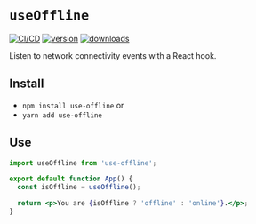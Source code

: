 # `useOffline`

[![CI/CD](https://github.com/quisido/quisi.do/actions/workflows/cd.yml/badge.svg?branch=main&event=push)](https://github.com/quisido/quisi.do/actions/workflows/cd.yml)
[![version](https://img.shields.io/npm/v/use-offline.svg)](https://www.npmjs.com/package/use-offline)
[![downloads](https://img.shields.io/npm/dt/use-offline.svg)](https://www.npmjs.com/package/use-offline)

Listen to network connectivity events with a React hook.

## Install

- `npm install use-offline` or
- `yarn add use-offline`

## Use

```jsx
import useOffline from 'use-offline';

export default function App() {
  const isOffline = useOffline();

  return <p>You are {isOffline ? 'offline' : 'online'}.</p>;
}
```
